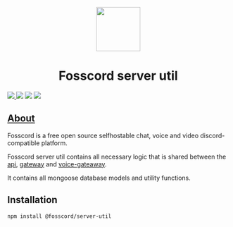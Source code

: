 <p align="center">
  <img width="100" src="https://raw.githubusercontent.com/fosscord/fosscord/master/assets/logo_big_transparent.png" />
</p>
<h1 align="center">Fosscord server util</h1>

<p>
  <a href="https://discord.gg/ZrnGQP6p3d">
    <img src="https://img.shields.io/discord/806142446094385153?color=7489d5&logo=discord&logoColor=ffffff" />
  </a>
  <img src="https://img.shields.io/static/v1?label=Status&message=Development&color=blue">
  <a title="Crowdin" target="_blank" href="https://translate.fosscord.com/"><img src="https://badges.crowdin.net/fosscord/localized.svg"></a>
   <a href="https://opencollective.com/fosscord">
    <img src="https://opencollective.com/fosscord/tiers/badge.svg">
  </a>
</p>

## [About](https://docs.fosscord.com)

Fosscord is a free open source selfhostable chat, voice and video discord-compatible platform.

Fosscord server util contains all necessary logic that is shared between the [api](https://github.com/fosscord/fosscord-api), [gateway](https://github.com/fosscord/fosscord-gateway) and [voice-gateaway](https://github.com/fosscord/fosscord-api).

It contains all mongoose database models and utility functions.

## Installation

```bash
npm install @fosscord/server-util
```
